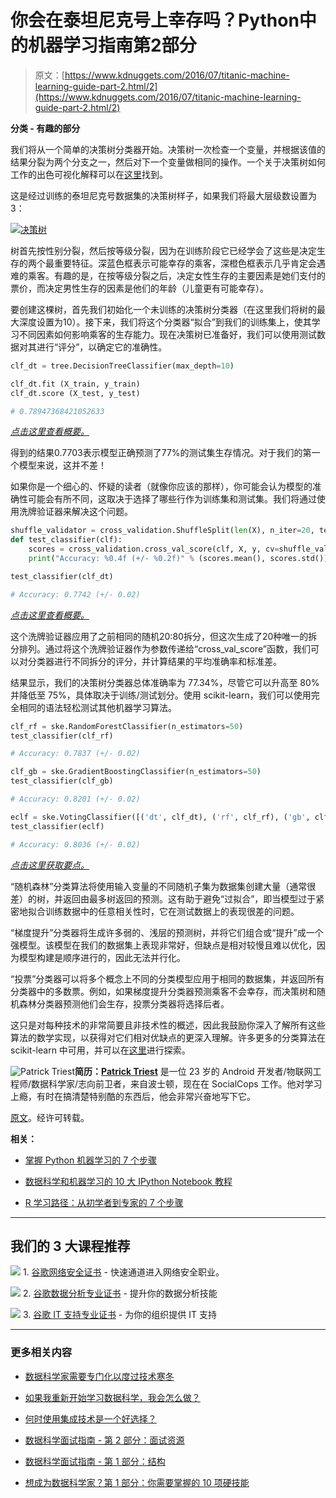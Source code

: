 # 你会在泰坦尼克号上幸存吗？Python中的机器学习指南第2部分

> 原文：[https://www.kdnuggets.com/2016/07/titanic-machine-learning-guide-part-2.html/2](https://www.kdnuggets.com/2016/07/titanic-machine-learning-guide-part-2.html/2)

**分类 - 有趣的部分**

我们将从一个简单的决策树分类器开始。决策树一次检查一个变量，并根据该值的结果分裂为两个分支之一，然后对下一个变量做相同的操作。一个关于决策树如何工作的出色可视化解释可以在[这里](http://www.r2d3.us/visual-intro-to-machine-learning-part-1/)找到。

这是经过训练的泰坦尼克号数据集的决策树样子，如果我们将最大层级数设置为3：

[![决策树](../Images/ba8a5a296a46ba87dcc053bdef4ff8e7.png)](/wp-content/uploads/socialcops-tree.jpg)

树首先按性别分裂，然后按等级分裂，因为在训练阶段它已经学会了这些是决定生存的两个最重要特征。深蓝色框表示可能幸存的乘客，深橙色框表示几乎肯定会遇难的乘客。有趣的是，在按等级分裂之后，决定女性生存的主要因素是她们支付的票价，而决定男性生存的因素是他们的年龄（儿童更有可能幸存）。

要创建这棵树，首先我们初始化一个未训练的决策树分类器（在这里我们将树的最大深度设置为10）。接下来，我们将这个分类器“拟合”到我们的训练集上，使其学习不同因素如何影响乘客的生存能力。现在决策树已准备好，我们可以使用测试数据对其进行“评分”，以确定它的准确性。

```py
clf_dt = tree.DecisionTreeClassifier(max_depth=10)

clf_dt.fit (X_train, y_train)
clf_dt.score (X_test, y_test)

# 0.78947368421052633

```

*[点击这里查看概要。](https://gist.github.com/triestpa/5858dc07caab1e33af10178fd1f236d5)*

得到的结果0.7703表示模型正确预测了77%的测试集生存情况。对于我们的第一个模型来说，这并不差！

如果你是一个细心的、怀疑的读者（就像你应该的那样），你可能会认为模型的准确性可能会有所不同，这取决于选择了哪些行作为训练集和测试集。我们将通过使用洗牌验证器来解决这个问题。

```py
shuffle_validator = cross_validation.ShuffleSplit(len(X), n_iter=20, test_size=0.2, random_state=0)
def test_classifier(clf):
    scores = cross_validation.cross_val_score(clf, X, y, cv=shuffle_validator)
    print("Accuracy: %0.4f (+/- %0.2f)" % (scores.mean(), scores.std()))

test_classifier(clf_dt)

# Accuracy: 0.7742 (+/- 0.02)

```

*[点击这里查看概要。](https://gist.github.com/triestpa/e326db921a5400428aeb33130fb3152b)*

这个洗牌验证器应用了之前相同的随机20:80拆分，但这次生成了20种唯一的拆分排列。通过将这个洗牌验证器作为参数传递给“cross_val_score”函数，我们可以对分类器进行不同拆分的评分，并计算结果的平均准确率和标准差。

结果显示，我们的决策树分类器总体准确率为 77.34%，尽管它可以升高至 80% 并降低至 75%，具体取决于训练/测试划分。使用 scikit-learn，我们可以使用完全相同的语法轻松测试其他机器学习算法。

```py
clf_rf = ske.RandomForestClassifier(n_estimators=50)
test_classifier(clf_rf)

# Accuracy: 0.7837 (+/- 0.02)

clf_gb = ske.GradientBoostingClassifier(n_estimators=50)
test_classifier(clf_gb)

# Accuracy: 0.8201 (+/- 0.02)

eclf = ske.VotingClassifier([('dt', clf_dt), ('rf', clf_rf), ('gb', clf_gb)])
test_classifier(eclf)

# Accuracy: 0.8036 (+/- 0.02)

```

*[点击这里获取要点。](https://gist.github.com/triestpa/b6b3db3ac3424b664b59fbbf48d19859)*

“随机森林”分类算法将使用输入变量的不同随机子集为数据集创建大量（通常很差）的树，并返回由最多树返回的预测。这有助于避免“过拟合”，即当模型过于紧密地拟合训练数据中的任意相关性时，它在测试数据上的表现很差的问题。

“梯度提升”分类器将生成许多弱的、浅层的预测树，并将它们组合或“提升”成一个强模型。该模型在我们的数据集上表现非常好，但缺点是相对较慢且难以优化，因为模型构建是顺序进行的，因此无法并行化。

“投票”分类器可以将多个概念上不同的分类模型应用于相同的数据集，并返回所有分类器中的多数票。例如，如果梯度提升分类器预测乘客不会幸存，而决策树和随机森林分类器预测他们会生存，投票分类器将选择后者。

这只是对每种技术的非常简要且非技术性的概述，因此我鼓励你深入了解所有这些算法的数学实现，以获得对它们相对优缺点的更深入理解。许多更多的分类算法在 scikit-learn 中可用，并可以在[这里](http://scikit-learn.org/stable/modules/ensemble.html)进行探索。

![Patrick Triest](../Images/58fde3736bd01dbcfdf3fd2657ea5996.png)**简历：[Patrick Triest](https://www.linkedin.com/in/triestpa)** 是一位 23 岁的 Android 开发者/物联网工程师/数据科学家/志向前卫者，来自波士顿，现在在 SocialCops 工作。他对学习上瘾，有时在搞清楚特别酷的东西后，他会非常兴奋地写下它。

[原文](http://blog.socialcops.com/engineering/machine-learning-python)。经许可转载。

**相关：**

+   [掌握 Python 机器学习的 7 个步骤](/2015/11/seven-steps-machine-learning-python.html)

+   [数据科学和机器学习的 10 大 IPython Notebook 教程](/2016/04/top-10-ipython-nb-tutorials.html)

+   [R 学习路径：从初学者到专家的 7 个步骤](/2016/03/datacamp-r-learning-path-7-steps.html)

* * *

## 我们的 3 大课程推荐

![](../Images/0244c01ba9267c002ef39d4907e0b8fb.png) 1\. [谷歌网络安全证书](https://www.kdnuggets.com/google-cybersecurity) - 快速通道进入网络安全职业。

![](../Images/e225c49c3c91745821c8c0368bf04711.png) 2\. [谷歌数据分析专业证书](https://www.kdnuggets.com/google-data-analytics) - 提升你的数据分析技能

![](../Images/0244c01ba9267c002ef39d4907e0b8fb.png) 3\. [谷歌 IT 支持专业证书](https://www.kdnuggets.com/google-itsupport) - 为你的组织提供 IT 支持

* * *

### 更多相关内容

+   [数据科学家需要专门化以度过技术寒冬](https://www.kdnuggets.com/2023/08/data-scientists-need-specialize-survive-tech-winter.html)

+   [如果我重新开始学习数据科学，我会怎么做？](https://www.kdnuggets.com/2020/08/start-learning-data-science-again.html)

+   [何时使用集成技术是一个好选择？](https://www.kdnuggets.com/2022/07/would-ensemble-techniques-good-choice.html)

+   [数据科学面试指南 - 第 2 部分：面试资源](https://www.kdnuggets.com/2022/04/data-science-interview-guide-part-2-interview-resources.html)

+   [数据科学面试指南 - 第 1 部分：结构](https://www.kdnuggets.com/2022/04/data-science-interview-guide-part-1-structure.html)

+   [想成为数据科学家？第 1 部分：你需要掌握的 10 项硬技能](https://www.kdnuggets.com/want-to-become-a-data-scientist-part-1-10-hard-skills-you-need)
